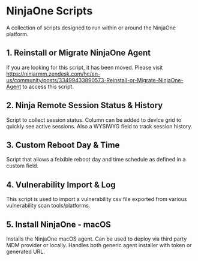 # NinjaOne Scripts

A collection of scripts designed to run within or around the NinjaOne platform.

## 1. Reinstall or Migrate NinjaOne Agent
If you are looking for this script, it has been moved. Please visit https://ninjarmm.zendesk.com/hc/en-us/community/posts/33499433890573-Reinstall-or-Migrate-NinjaOne-Agent to access this script.

## 2. Ninja Remote Session Status & History
Script to collect session status. Column can be added to device grid to quickly see active sessions. Also a WYSIWYG field to track session history.

## 3. Custom Reboot Day & Time
Script that allows a felxible reboot day and time schedule as defined in a custom field.

## 4. Vulnerability Import & Log
This script is used to import a vulnerability csv file exported from various vulnerability scan tools/platforms.

## 5. Install NinjaOne - macOS
Installs the NinjaOne macOS agent. Can be used to deploy via third party MDM provider or locally. Handles both generic agent installer with token or generated URL.